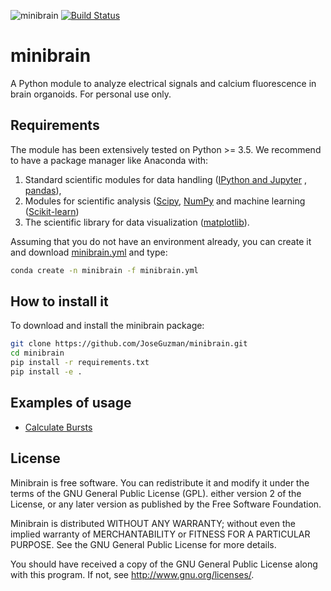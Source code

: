![minibrain](https://github.com/JoseGuzman/minibrain/workflows/minibrain/badge.svg)
[![Build Status](https://travis-ci.com/JoseGuzman/minibrain.svg?branch=master)](https://travis-ci.com/JoseGuzman/minibrain)

# minibrain 

A Python module to analyze electrical signals and calcium fluorescence in brain organoids. For personal use only.

## Requirements

The module has been extensively tested on Python >= 3.5. We recommend to have a package manager like Anaconda with:
1. Standard scientific modules for data handling ([IPython and Jupyter](https://ipython.org/) , [pandas](https://pandas.pydata.org/)), 
2. Modules for scientific analysis ([Scipy](https://scipy.org/), [NumPy](https://numpy.org/) and machine learning ([Scikit-learn](https://scikit-learn.org/)) 
3. The scientific library for data visualization ([matplotlib](https://matplotlib.org/)). 

Assuming that you do not have an environment already, you can create it and download [minibrain.yml](https://github.com/JoseGuzman/minibrain/blob/master/minibrain.yml) and type:

```bash
conda create -n minibrain -f minibrain.yml
```

## How to install it

To download and install the minibrain package:

```bash
git clone https://github.com/JoseGuzman/minibrain.git
cd minibrain
pip install -r requirements.txt
pip install -e .
```

## Examples of usage

* [Calculate Bursts](https://github.com/JoseGuzman/minibrain/wiki/Calculate-Burst)

## License
Minibrain is free software. You can redistribute it and modify it under the terms of the GNU General Public License (GPL).   either version 2 of the License, or any later version as published by the Free Software Foundation.

Minibrain is distributed WITHOUT ANY WARRANTY; without even the implied warranty of MERCHANTABILITY or FITNESS FOR A PARTICULAR PURPOSE. See the GNU General Public License for more details.

You should have received a copy of the GNU General Public License along with this program. If not, see http://www.gnu.org/licenses/.

